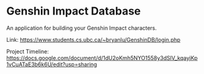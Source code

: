 <h1> Genshin Impact Database </h1>

An application for building your Genshin Impact characters.

Link: https://www.students.cs.ubc.ca/~bryanlu/GenshinDB/login.php

Project Timeline:
https://docs.google.com/document/d/1dU2oKmh5NYO1558y3dSlV_kqayjKp1vCuATaE3b6k6U/edit?usp=sharing

